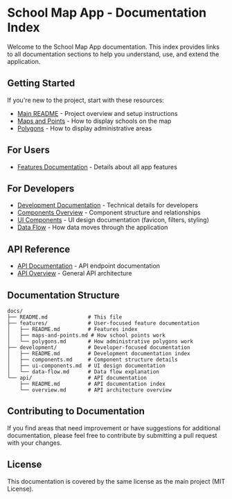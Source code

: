 # School Map App - Documentation Index

Welcome to the School Map App documentation. This index provides links to all documentation sections to help you understand, use, and extend the application.

## Getting Started

If you're new to the project, start with these resources:

- [Main README](../README.md) - Project overview and setup instructions
- [Maps and Points](./features/maps-and-points.md) - How to display schools on the map
- [Polygons](./features/polygons.md) - How to display administrative areas

## For Users

- [Features Documentation](./features/README.md) - Details about all app features

## For Developers

- [Development Documentation](./development/README.md) - Technical details for developers
- [Components Overview](./development/components.md) - Component structure and relationships
- [UI Components](./development/ui-components.md) - UI design documentation (favicon, filters, styling)
- [Data Flow](./development/data-flow.md) - How data moves through the application

## API Reference

- [API Documentation](./api/README.md) - API endpoint documentation
- [API Overview](./api/overview.md) - General API architecture

## Documentation Structure

```
docs/
├── README.md             # This file
├── features/             # User-focused feature documentation
│   ├── README.md         # Features index
│   ├── maps-and-points.md # How school points work
│   └── polygons.md       # How administrative polygons work
├── development/          # Developer-focused documentation
│   ├── README.md         # Development documentation index
│   ├── components.md     # Component structure details
│   ├── ui-components.md  # UI design documentation
│   └── data-flow.md      # Data flow explanation
└── api/                  # API documentation
    ├── README.md         # API documentation index
    └── overview.md       # API architecture overview
```

## Contributing to Documentation

If you find areas that need improvement or have suggestions for additional documentation, please feel free to contribute by submitting a pull request with your changes.

## License

This documentation is covered by the same license as the main project (MIT License).
